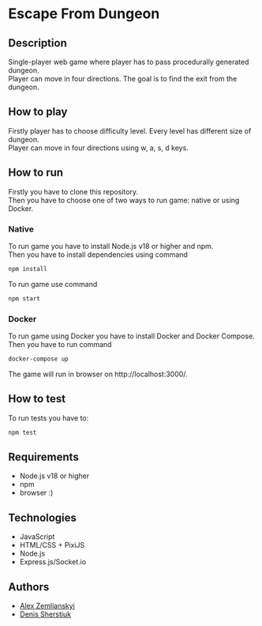# Escape From Dungeon

## Description
Single-player web game where player has to pass procedurally generated dungeon.   
Player can move in four directions. The goal is to find the exit from the dungeon.

## How to play
Firstly player has to choose difficulty level. Every level has different size of dungeon.  
Player can move in four directions using w, a, s, d keys.

## How to run
Firstly you have to clone this repository.  
Then you have to choose one of two ways to run game: native or using Docker.

### Native
To run game you have to install Node.js v18 or higher and npm.  
Then you have to install dependencies using command 
```bash
npm install
```
To run game use command
```bash
npm start
```

### Docker
To run game using Docker you have to install Docker and Docker Compose.  
Then you have to run command 
```bash
docker-compose up
```
The game will run in browser on http://localhost:3000/.

## How  to test
To run tests you have to:
```bash
npm test 
```

## Requirements
- Node.js v18 or higher
- npm
- browser :)

## Technologies
- JavaScript
- HTML/CSS + PixiJS
- Node.js
- Express.js/Socket.io

## Authors
- [Alex Zemlianskyi](https://github.com/Alzex)
- [Denis Sherstiuk](https://github.com/gonnagetbetter)

